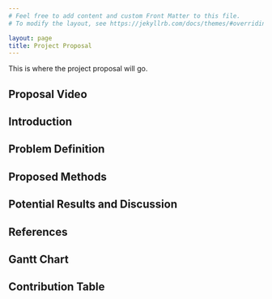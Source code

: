 ```yaml
---
# Feel free to add content and custom Front Matter to this file.
# To modify the layout, see https://jekyllrb.com/docs/themes/#overriding-theme-defaults

layout: page
title: Project Proposal
---
```

This is where the project proposal will go.

## Proposal Video

## Introduction

## Problem Definition

## Proposed Methods

## Potential Results and Discussion

## References

## Gantt Chart

## Contribution Table
